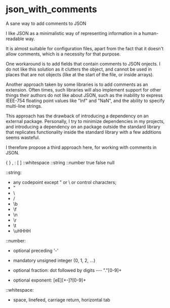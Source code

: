 # json_with_comments
A sane way to add comments to JSON

I like JSON as a minimalistic way of representing information in a human-readable way.

It is almost suitable for configuration files, apart from the fact that it doesn't allow comments,
which is a necessity for that purpose.

One workaround is to add fields that contain comments to JSON onjects. I do not like this solution
as it clutters the object, and cannot be used in places that are not objects (like at the start of
the file, or inside arrays).

Another approach taken by some libraries is to add comments as an extension. Often times, such
libraries will also implement support for other things their authors do not like about JSON,
such as the inability to express IEEE-754 floating point values like "Inf" and "NaN", and the
ability to specify multi-line strings.

This approach has the drawback of introducing a dependency on an external package. Personally,
I try to minimize dependencies in my projects, and introducing a dependency on an package outside
the standard library that replicates functionality inside the standard library with a few additions
seems wasteful.

I therefore propose a third approach here, for working with comments in JSON.

{
}
,
:
[
]
::whitespace
::string
::number
true
false
null

::string:
  - any codepoint except " or \ or control characters;
  - \"
  - \\
  - \/
  - \b
  - \f
  - \n
  - \r
  - \t
  - \uHHHH

::number:

- optional preceding '-'
- mandatory unsigned integer (0, 1, 2, ...)
- optional fraction: dot followed by digits --- "."[0-9]+

- optional exponent: [eE][+-]?[0-9]+

::whitespace:
  - space, linefeed, carriage return, horizontal tab
